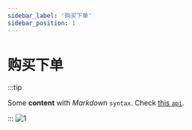 ```yaml
---
sidebar_label: '购买下单'
sidebar_position: 1
---
```


# 购买下单

:::tip  
  
Some **content** with _Markdown_ `syntax`. Check [this `api`](#).  
  
:::
![1](https://file.duoduo.hk.cn/imgs/docs/takeorder.png)
<!--stackedit_data:
eyJoaXN0b3J5IjpbLTc3NDI4MTQzLC04NzU4NTk1NDksLTEzMD
gzMjg0NCwtMTY5NzgzOTgxLC0xNjk5NDg3MDM2LC0yMjg2MzYy
MDksLTYwMTUwODY4OV19
-->